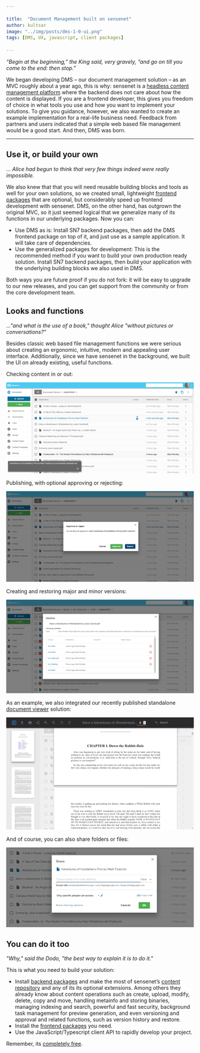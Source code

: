 ```yaml
---

title:  "Document Management built on sensenet"
author: kultsar
image: "../img/posts/dms-1-0-ui.png"
tags: [DMS, UX, javascript, client packages]

---
```

*“Begin at the beginning,” the King said, very gravely, “and go on till you come to the end: then stop.”*

We began developing DMS – our document management solution –  as an MVC roughly about a year ago, this is why: sensenet is a [headless content management platform](https://community.sensenet.com/blog/2017/07/05/what-is-a-headless-cms) where the backend does not care about how the content is displayed. If you are a frontend developer, this gives you freedom of choice in what tools you use and how you want to implement your solutions. To give you guidance, however, we also wanted to create an example implementation for a real-life business need. Feedback from partners and users indicated that a simple web based file management would be a good start. And then, DMS was born.

---

## Use it, or build your own

*… Alice had begun to think that very few things indeed were really impossible.*

We also knew that that you will need reusable building blocks and tools as well for your own solutions, so we created small, lightweight [frontend packages](https://community.sensenet.com/blog/2018/02/21/scoped-packages) that are optional, but considerably speed up frontend development with sensenet. DMS, on the other hand, has outgrown the original MVC, so it just seemed logical that we generalize many of its functions in our underlying packages.
Now you can:
*	Use DMS as is: Install SN7 backend packages, then add the DMS frontend package on top of it, and just use as a sample application. It will take care of dependencies.
*	Use the generalized packages for development: This is the recommended method if you want to build your own production ready solution. Install SN7 backend packages, then build your application with the underlying building blocks we also used in DMS.

Both ways you are future proof if you do not fork: it will be easy to upgrade to our new releases, and you can get support from the community or from the core development team.

## Looks and functions

*…"and what is the use of a book," thought Alice "without pictures or conversations?"*

Besides classic web based file management functions we were serious about creating an ergonomic, intuitive, modern and appealing user interface. Additionally, since we have sensenet in the background, we built the UI on already existing, useful functions.

Checking content in or out:

![DMS - checking content in or out](/img/posts/dms-1-0-checked-out.png "DMS - checking content in or out")
 
Publishing, with optional approving or rejecting:

![DMS - approve or reject](/img/posts/dms-1-0-approve-or-reject.png "DMS - approve or reject")

Creating and restoring major and minor versions:

![DMS - versions](/img/posts/dms-1-0-versions.png "DMS - versions")

As an example, we also integrated our recently published standalone [document viewer](https://community.sensenet.com/blog/2018/08/22/docviewer) solution: 

![DMS - Document Viewer integrated](/img/posts/dms-1-0-document-viewer.png "DMS - Document Viewer integrated")

And of course, you can also share folders or files:

![DMS - sharing](/img/posts/dms-1-0-share.png "DMS - sharing")


## You can do it too

*"Why," said the Dodo, "the best way to explain it is to do it."*

This is what you need to build your solution:
*	Install [backend packages](https://community.sensenet.com/docs/install-sn-from-nuget/) and make the most of sensenet’s [content repository](https://community.sensenet.com/docs/content-repository/) and any of its its optional extensions. Among others they already know about content operations such as create, upload, modify, delete, copy and move, handling metainfo and storing binaries, managing indexing and search, powerful and fast security, background task management for preview generation, and even versioning and approval and related functions, such as version history and restore.
*	Install the [frontend packages](https://community.sensenet.com/blog/2018/02/21/scoped-packages) you need.
*	Use the JavaScript/Typescript client API to rapidly develop your project.

Remember, its [completely free](https://www.sensenet.com/product/licensing/sense-netlicensingguide).

